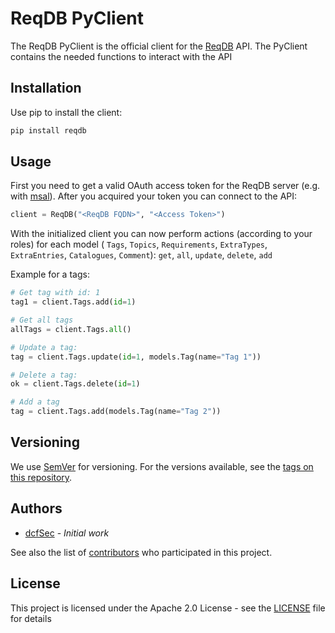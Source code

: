 # ReqDB PyClient

The ReqDB PyClient is the official client for the [ReqDB](https://github.com/dcfSec/ReqDB) API.
The PyClient contains the needed functions to interact with the API

## Installation

Use pip to install the client:

```bash
pip install reqdb
```

## Usage

First you need to get a valid OAuth access token for the ReqDB server (e.g. with [msal](https://learn.microsoft.com/en-us/entra/msal/python/)).
After you acquired your token you can connect to the API:

```python
client = ReqDB("<ReqDB FQDN>", "<Access Token>")
```

With the initialized client you can now perform actions (according to your roles) for each model ( `Tags`, `Topics`, `Requirements`, `ExtraTypes`, `ExtraEntries`, `Catalogues`, `Comment`): `get`, `all`, `update`, `delete`, `add`

Example for a tags:

```python
# Get tag with id: 1
tag1 = client.Tags.add(id=1)

# Get all tags
allTags = client.Tags.all()

# Update a tag:
tag = client.Tags.update(id=1, models.Tag(name="Tag 1"))

# Delete a tag:
ok = client.Tags.delete(id=1)

# Add a tag
tag = client.Tags.add(models.Tag(name="Tag 2"))
```

## Versioning

We use [SemVer](http://semver.org/) for versioning. For the versions available, see the [tags on this repository](https://github.com/dcfSec/ReqDB/tags). 

## Authors

 * [dcfSec](https://github.com/dcfSec) - *Initial work*

See also the list of [contributors](https://github.com/dcfSec/ReqDB-PyClient/contributors) who participated in this project.

## License

This project is licensed under the Apache 2.0 License - see the [LICENSE](LICENSE) file for details
